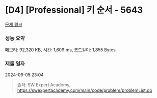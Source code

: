 # [D4] [Professional] 키 순서 - 5643 

[문제 링크](https://swexpertacademy.com/main/code/problem/problemDetail.do?contestProbId=AWXQsLWKd5cDFAUo) 

### 성능 요약

메모리: 92,320 KB, 시간: 1,609 ms, 코드길이: 1,855 Bytes

### 제출 일자

2024-09-05 23:04



> 출처: SW Expert Academy, https://swexpertacademy.com/main/code/problem/problemList.do